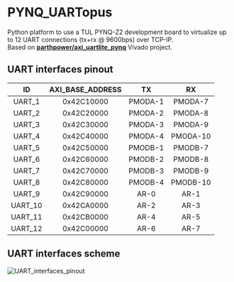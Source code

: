 # PYNQ_UARTopus
Python platform to use a TUL PYNQ-Z2 development board to virtualize up to 12 UART connections (tx+rx @ 9600bps) over TCP-IP.\
Based on [**parthpower/axi_uartlite_pynq**](https://github.com/parthpower/axi_uartlite_pynq) Vivado project.

## UART interfaces pinout
ID | AXI_BASE_ADDRESS | TX | RX
|  :-: |  :-: |  :-: | :-: |
UART_1 | 0x42C10000 | PMODA-1 | PMODA-7 
UART_2 | 0x42C20000 | PMODA-2 | PMODA-8
UART_3 | 0x42C30000 | PMODA-3 | PMODA-9
UART_4 | 0x42C40000 | PMODA-4 | PMODA-10
UART_5 | 0x42C50000 | PMODB-1 | PMODB-7 
UART_6 | 0x42C60000 | PMODB-2 | PMODB-8 
UART_7 | 0x42C70000 | PMODB-3 | PMODB-9 
UART_8 | 0x42C80000 | PMODB-4 | PMODB-10 
UART_9 | 0x42C90000 | AR-0 | AR-1
UART_10 | 0x42CA0000 | AR-2 | AR-3
UART_11 | 0x42CB0000 | AR-4 | AR-5
UART_12 | 0x42C00000 | AR-6 | AR-7

## UART interfaces scheme
![UART_interfaces_pinout](https://user-images.githubusercontent.com/37268662/217187596-a422d963-93b3-46a0-aad0-eeff5566b696.png)
